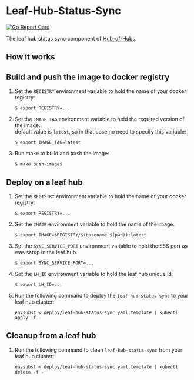[comment]: # ( Copyright Contributors to the Open Cluster Management project )

# Leaf-Hub-Status-Sync

[![Go Report Card](https://goreportcard.com/badge/github.com/open-cluster-management/leaf-hub-status-sync)](https://goreportcard.com/report/github.com/open-cluster-management/leaf-hub-status-sync)

The leaf hub status sync component of [Hub-of-Hubs](https://github.com/open-cluster-management/hub-of-hubs).

## How it works

## Build and push the image to docker registry

1.  Set the `REGISTRY` environment variable to hold the name of your docker registry:
    ```
    $ export REGISTRY=...
    ```
    
1.  Set the `IMAGE_TAG` environment variable to hold the required version of the image.  
    default value is `latest`, so in that case no need to specify this variable:
    ```
    $ export IMAGE_TAG=latest
    ```
    
1.  Run make to build and push the image:
    ```
    $ make push-images
    ```

## Deploy on a leaf hub

1.  Set the `REGISTRY` environment variable to hold the name of your docker registry:
    ```
    $ export REGISTRY=...
    ```
    
1.  Set the `IMAGE` environment variable to hold the name of the image.

    ```
    $ export IMAGE=$REGISTRY/$(basename $(pwd)):latest
    ```

1.  Set the `SYNC_SERVICE_PORT` environment variable to hold the ESS port as was setup in the leaf hub.
    ```
    $ export SYNC_SERVICE_PORT=...
    ```
    
1.  Set the `LH_ID` environment variable to hold the leaf hub unique id.
    ```
    $ export LH_ID=...
    ```
    
1.  Run the following command to deploy the `leaf-hub-status-sync` to your leaf hub cluster:  
    ```
    envsubst < deploy/leaf-hub-status-sync.yaml.template | kubectl apply -f -
    ```
    
## Cleanup from a leaf hub
    
1.  Run the following command to clean `leaf-hub-status-sync` from your leaf hub cluster:  
    ```
    envsubst < deploy/leaf-hub-status-sync.yaml.template | kubectl delete -f -
    ```
